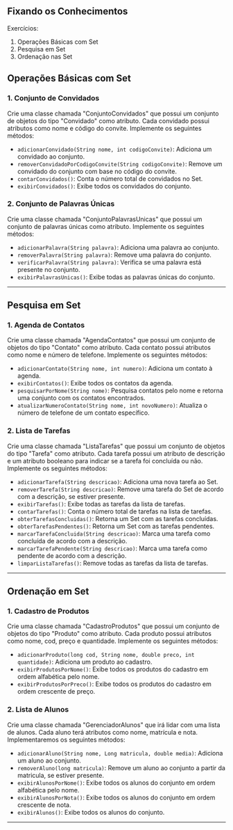 ## Fixando os Conhecimentos

Exercícios:

1. Operações Básicas com Set
2. Pesquisa em Set
3. Ordenação nas Set

## Operações Básicas com Set

### 1. Conjunto de Convidados

<p>Crie uma classe chamada "ConjuntoConvidados" que possui um conjunto de objetos do tipo "Convidado" como atributo. Cada convidado possui atributos como nome e código do convite. Implemente os seguintes métodos:

- `adicionarConvidado(String nome, int codigoConvite)`: Adiciona um convidado ao conjunto.
- `removerConvidadoPorCodigoConvite(String codigoConvite)`: Remove um convidado do conjunto com base no código do convite.
- `contarConvidados()`: Conta o número total de convidados no Set.
- `exibirConvidados()`: Exibe todos os convidados do conjunto.
</p>

### 2. Conjunto de Palavras Únicas

<p>
Crie uma classe chamada "ConjuntoPalavrasUnicas" que possui um conjunto de palavras únicas como atributo. Implemente os seguintes métodos:

- `adicionarPalavra(String palavra)`: Adiciona uma palavra ao conjunto.
- `removerPalavra(String palavra)`: Remove uma palavra do conjunto.
- `verificarPalavra(String palavra)`: Verifica se uma palavra está presente no conjunto.
- `exibirPalavrasUnicas()`: Exibe todas as palavras únicas do conjunto.
</p>

----

## Pesquisa em Set

### 1. Agenda de Contatos

<p>
Crie uma classe chamada "AgendaContatos" que possui um conjunto de objetos do tipo "Contato" como atributo. Cada contato possui atributos como nome e número de telefone. Implemente os seguintes métodos:

- `adicionarContato(String nome, int numero)`: Adiciona um contato à agenda.
- `exibirContatos()`: Exibe todos os contatos da agenda.
- `pesquisarPorNome(String nome)`: Pesquisa contatos pelo nome e retorna uma conjunto com os contatos encontrados.
- `atualizarNumeroContato(String nome, int novoNumero)`: Atualiza o número de telefone de um contato específico.
</p>

### 2. Lista de Tarefas

<p>
Crie uma classe chamada "ListaTarefas" que possui um conjunto de objetos do tipo "Tarefa" como atributo. Cada tarefa possui um atributo de descrição e um atributo booleano para indicar se a tarefa foi concluída ou não. Implemente os seguintes métodos:

- `adicionarTarefa(String descricao)`: Adiciona uma nova tarefa ao Set.
- `removerTarefa(String descricao)`: Remove uma tarefa do Set de acordo com a descrição, se estiver presente.
- `exibirTarefas()`: Exibe todas as tarefas da lista de tarefas.
- `contarTarefas()`: Conta o número total de tarefas na lista de tarefas.
- `obterTarefasConcluidas()`: Retorna um Set com as tarefas concluídas.
- `obterTarefasPendentes()`: Retorna um Set com as tarefas pendentes.
- `marcarTarefaConcluida(String descricao)`: Marca uma tarefa como concluída de acordo com a descrição.
- `marcarTarefaPendente(String descricao)`: Marca uma tarefa como pendente de acordo com a descrição.
- `limparListaTarefas()`: Remove todas as tarefas da lista de tarefas.
</p>

---

## Ordenação em Set

### 1. Cadastro de Produtos

<p>
Crie uma classe chamada "CadastroProdutos" que possui um conjunto de objetos do tipo "Produto" como atributo. Cada produto possui atributos como nome, cod, preço e quantidade. Implemente os seguintes métodos:

- `adicionarProduto(long cod, String nome, double preco, int quantidade)`: Adiciona um produto ao cadastro.
- `exibirProdutosPorNome()`: Exibe todos os produtos do cadastro em ordem alfabética pelo nome.
- `exibirProdutosPorPreco()`: Exibe todos os produtos do cadastro em ordem crescente de preço.
</p>

### 2. Lista de Alunos

<p>
Crie uma classe chamada "GerenciadorAlunos" que irá lidar com uma lista de alunos. Cada aluno terá atributos como nome, matrícula e nota. Implementaremos os seguintes métodos:

- `adicionarAluno(String nome, Long matricula, double media)`: Adiciona um aluno ao conjunto.
- `removerAluno(long matricula)`: Remove um aluno ao conjunto a partir da matricula, se estiver presente.
- `exibirAlunosPorNome()`: Exibe todos os alunos do conjunto em ordem alfabética pelo nome.
- `exibirAlunosPorNota()`: Exibe todos os alunos do conjunto em ordem crescente de nota.
- `exibirAlunos()`: Exibe todos os alunos do conjunto.
</p>

---